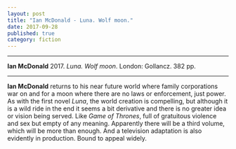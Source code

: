 ```yaml
---
layout: post
title: "Ian McDonald - Luna. Wolf moon."
date: 2017-09-28
published: true
category: fiction
---
```



***
<b>Ian McDonald</b> 2017. _Luna. Wolf moon_. London: Gollancz. 382 pp.

***

**Ian McDonald** returns to his near future world where family corporations war on and for a moon where there are no laws or enforcement, just power.  As with the first novel _Luna_, the world creation is compelling, but although it is a wild ride in the end it seems a bit derivative and there is no greater idea or vision being served.  Like _Game of Thrones_, full of gratuitous violence and sex but empty of any meaning.  Apparently there will be a third volume, which will be more than enough.  And a television adaptation is also evidently in production.  Bound to appeal widely.  

<img align="right" src="https://www.gollancz.co.uk/wp-content/uploads/2016/04/LUNA-WOLF-MOON-671x1024.jpg" alt="">  
